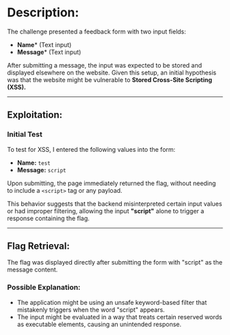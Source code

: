 # **Description:**

The challenge presented a feedback form with two input fields:
- **Name*** (Text input)
- **Message*** (Text input)

After submitting a message, the input was expected to be stored and displayed elsewhere on the website. Given this setup, an initial hypothesis was that the website might be vulnerable to **Stored Cross-Site Scripting (XSS).**

---

## **Exploitation:**

### **Initial Test**

To test for XSS, I entered the following values into the form:

- **Name:** `test`
- **Message:** `script`

Upon submitting, the page immediately returned the flag, without needing to include a `<script>` tag or any payload. 

This behavior suggests that the backend misinterpreted certain input values or had improper filtering, allowing the input **"script"** alone to trigger a response containing the flag.

---

## **Flag Retrieval:**

The flag was displayed directly after submitting the form with "script" as the message content.

### **Possible Explanation:**
- The application might be using an unsafe keyword-based filter that mistakenly triggers when the word "script" appears.
- The input might be evaluated in a way that treats certain reserved words as executable elements, causing an unintended response.
